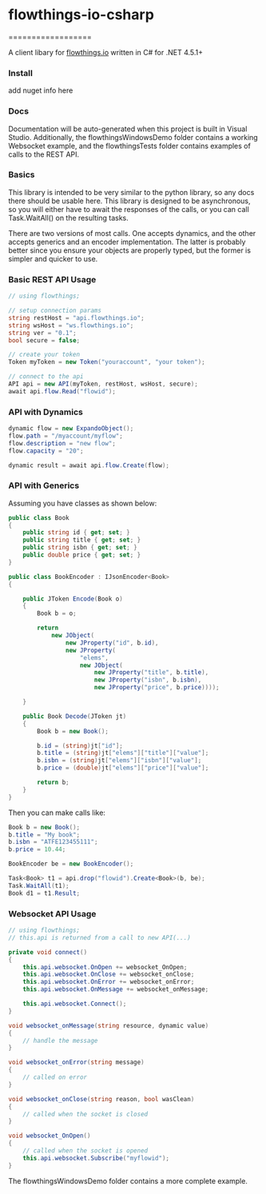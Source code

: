 # flowthings-io-csharp
==================

A client libary for [flowthings.io](http://flowthings.io) written in C# for .NET 4.5.1+

### Install
add nuget info here

### Docs
Documentation will be auto-generated when this project is built in Visual Studio. Additionally,
the flowthingsWindowsDemo folder contains a working Websocket example, and the flowthingsTests folder
contains examples of calls to the REST API.

### Basics
This library is intended to be very similar to the python library, so any docs there
should be usable here.  This library is designed to be asynchronous, so you will either
have to await the responses of the calls, or you can call Task.WaitAll() on the resulting
tasks.

There are two versions of most calls.  One accepts dynamics, and the other accepts generics and 
an encoder implementation.  The latter is probably better since you ensure your objects
are properly typed, but the former is simpler and quicker to use.

### Basic REST API Usage
```c#
// using flowthings;

// setup connection params
string restHost = "api.flowthings.io";
string wsHost = "ws.flowthings.io";
string ver = "0.1";
bool secure = false;

// create your token
Token myToken = new Token("youraccount", "your token");

// connect to the api
API api = new API(myToken, restHost, wsHost, secure);
await api.flow.Read("flowid");
```

### API with Dynamics
```c#
dynamic flow = new ExpandoObject();
flow.path = "/myaccount/myflow";
flow.description = "new flow";
flow.capacity = "20";

dynamic result = await api.flow.Create(flow);
```

### API with Generics
Assuming you have classes as shown below:

```c#
public class Book
{
    public string id { get; set; }
    public string title { get; set; }
    public string isbn { get; set; }
    public double price { get; set; }
}

public class BookEncoder : IJsonEncoder<Book>
{

    public JToken Encode(Book o)
    {
        Book b = o;

        return
            new JObject(
                new JProperty("id", b.id),
                new JProperty(
                    "elems",
                    new JObject(
                        new JProperty("title", b.title),
                        new JProperty("isbn", b.isbn),
                        new JProperty("price", b.price))));

    }

    public Book Decode(JToken jt)
    {
        Book b = new Book();

        b.id = (string)jt["id"];
        b.title = (string)jt["elems"]["title"]["value"];
        b.isbn = (string)jt["elems"]["isbn"]["value"];
        b.price = (double)jt["elems"]["price"]["value"];

        return b;
    }
}
```
Then you can make calls like:
```c#
Book b = new Book();
b.title = "My book";
b.isbn = "ATFE123455111";
b.price = 10.44;

BookEncoder be = new BookEncoder();

Task<Book> t1 = api.drop("flowid").Create<Book>(b, be);
Task.WaitAll(t1);
Book d1 = t1.Result;
```

### Websocket API Usage
```c#
// using flowthings;
// this.api is returned from a call to new API(...)

private void connect()
{
    this.api.websocket.OnOpen += websocket_OnOpen;
    this.api.websocket.OnClose += websocket_onClose;
    this.api.websocket.OnError += websocket_onError;
    this.api.websocket.OnMessage += websocket_onMessage;

    this.api.websocket.Connect();
}

void websocket_onMessage(string resource, dynamic value)
{
    // handle the message
}

void websocket_onError(string message)
{
    // called on error
}

void websocket_onClose(string reason, bool wasClean)
{
    // called when the socket is closed
}

void websocket_OnOpen()
{
    // called when the socket is opened
    this.api.websocket.Subscribe("myflowid");
}
```

The flowthingsWindowsDemo folder contains a more complete example.
